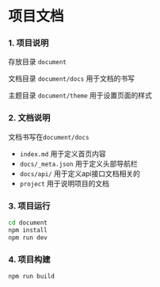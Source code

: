 # 项目文档

### 1. 项目说明

存放目录 `document`

文档目录 `document/docs`  用于文档的书写

主题目录 `document/theme` 用于设置页面的样式


### 2. 文档说明

文档书写在`document/docs`

* `index.md` 用于定义首页内容
* `docs/_meta.json` 用于定义头部导航栏
* `docs/api/` 用于定义api接口文档相关的
* `project` 用于说明项目的文档


### 3. 项目运行

```sh
cd document
npm install
npm run dev
```

### 4. 项目构建

```sh
npm run build
```
